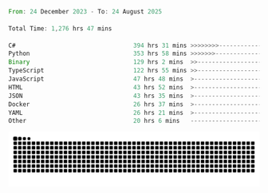 <!--START_SECTION:waka-->

```rust
From: 24 December 2023 - To: 24 August 2025

Total Time: 1,276 hrs 47 mins

C#                                 394 hrs 31 mins >>>>>>>>-----------------   30.42 %
Python                             353 hrs 58 mins >>>>>>>------------------   27.29 %
Binary                             129 hrs 2 mins  >>-----------------------   09.95 %
TypeScript                         122 hrs 55 mins >>-----------------------   09.48 %
JavaScript                         47 hrs 48 mins  >------------------------   03.69 %
HTML                               43 hrs 52 mins  >------------------------   03.38 %
JSON                               43 hrs 35 mins  >------------------------   03.36 %
Docker                             26 hrs 37 mins  >------------------------   02.05 %
YAML                               26 hrs 21 mins  >------------------------   02.03 %
Other                              20 hrs 6 mins   -------------------------   01.55 %
```

<!--END_SECTION:waka-->


<picture>
  <source media="(prefers-color-scheme: dark)" srcset="https://raw.githubusercontent.com/jeerawut97/jeerawut97/output/github-contribution-grid-snake.svg">
  <img alt="github contribution grid snake animation" src="https://raw.githubusercontent.com/jeerawut97/jeerawut97/output/github-contribution-grid-snake.svg">
</picture>
